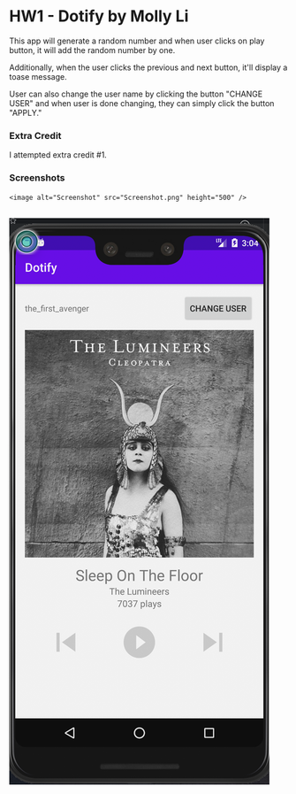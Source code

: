 # HW1 - Dotify by Molly Li

This app will generate a random number and when user clicks on play button, it will add the random number by one. 

Additionally, when the user clicks the previous and next button, it'll display a toase message.

User can also change the user name by clicking the button "CHANGE USER" and when user is done changing, they can simply click the button "APPLY."

### Extra Credit

I attempted extra credit #1.

### Screenshots

```
<image alt="Screenshot" src="Screenshot.png" height="500" />


```

![ScreenShot](Screenshot.png)





